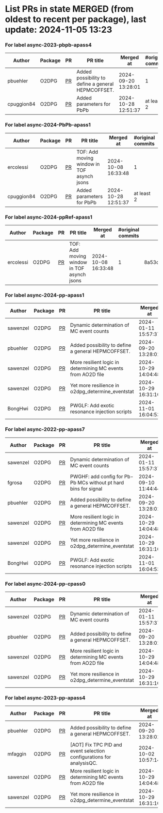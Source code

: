 # List PRs in state MERGED (from oldest to recent per package), last update: 2024-11-05 13:23 


### For label async-2023-pbpb-apass4

| Author | Package | PR | PR title | Merged at | #original commits | Merge commit |
| --- | --- | --- | --- | --- | --- | --- |
| pbuehler | O2DPG | [PR](https://github.com/AliceO2Group/O2DPG/pull/1730) | Added possibility to define a general HEPMCOFFSET. | 2024-09-20 13:28:01 | 1 | 9780b4622fdb82bc8e55d54249e77760dbaa989d |
| cpuggion84 | O2DPG | [PR](https://github.com/AliceO2Group/O2DPG/pull/1771) | Added parameters for PbPb | 2024-10-28 12:51:37 | at least 2 | 6d96fa8ff5b0da0d9f1ae64b32ceb4773c23a5a8 |


### For label async-2024-PbPb-apass1

| Author | Package | PR | PR title | Merged at | #original commits | Merge commit |
| --- | --- | --- | --- | --- | --- | --- |
| ercolessi | O2DPG | [PR](https://github.com/AliceO2Group/O2DPG/pull/1759) | TOF: Add moving window in TOF asynch jsons | 2024-10-08 16:33:48 | 1 | 8a53dfefad39919f0e4c59535b315762dc123ed6 |
| cpuggion84 | O2DPG | [PR](https://github.com/AliceO2Group/O2DPG/pull/1771) | Added parameters for PbPb | 2024-10-28 12:51:37 | at least 2 | 6d96fa8ff5b0da0d9f1ae64b32ceb4773c23a5a8 |


### For label async-2024-ppRef-apass1

| Author | Package | PR | PR title | Merged at | #original commits | Merge commit |
| --- | --- | --- | --- | --- | --- | --- |
| ercolessi | O2DPG | [PR](https://github.com/AliceO2Group/O2DPG/pull/1759) | TOF: Add moving window in TOF asynch jsons | 2024-10-08 16:33:48 | 1 | 8a53dfefad39919f0e4c59535b315762dc123ed6 |


### For label async-2024-pp-apass1

| Author | Package | PR | PR title | Merged at | #original commits | Merge commit |
| --- | --- | --- | --- | --- | --- | --- |
| sawenzel | O2DPG | [PR](https://github.com/AliceO2Group/O2DPG/pull/1404) | Dynamic determination of MC event counts | 2024-01-11 15:57:37 | at least 2 | 185db664556e0b9f3a9b9c514340b6ee2e9db2db |
| pbuehler | O2DPG | [PR](https://github.com/AliceO2Group/O2DPG/pull/1730) | Added possibility to define a general HEPMCOFFSET. | 2024-09-20 13:28:01 | 1 | 9780b4622fdb82bc8e55d54249e77760dbaa989d |
| sawenzel | O2DPG | [PR](https://github.com/AliceO2Group/O2DPG/pull/1776) | More resilient logic in determining MC events from AO2D file | 2024-10-29 14:04:48 | 1 | e11820a582ca2b957183fba2e97602387e2b95b3 |
| sawenzel | O2DPG | [PR](https://github.com/AliceO2Group/O2DPG/pull/1777) | Yet more resilience in o2dpg_determine_eventstat | 2024-10-29 16:31:10 | 1 | f26dfd23f877214d3d8052ad8d431a9f4100d453 |
| BongHwi | O2DPG | [PR](https://github.com/AliceO2Group/O2DPG/pull/1773) | PWGLF: Add exotic resonance injection scripts | 2024-11-01 16:04:53 | at least 2 | 5c07c413fe6d55ce2f1db877b836dd4299873dc2 |


### For label async-2022-pp-apass7

| Author | Package | PR | PR title | Merged at | #original commits | Merge commit |
| --- | --- | --- | --- | --- | --- | --- |
| sawenzel | O2DPG | [PR](https://github.com/AliceO2Group/O2DPG/pull/1404) | Dynamic determination of MC event counts | 2024-01-11 15:57:37 | at least 2 | 185db664556e0b9f3a9b9c514340b6ee2e9db2db |
| fgrosa | O2DPG | [PR](https://github.com/AliceO2Group/O2DPG/pull/1743) | PWGHF: add config for Pb-Pb MCs without pt hard bins for signal | 2024-09-10 11:44:44 | at least 2 | c0c21b285bc7f25879b82339e2bca8552de61943 |
| pbuehler | O2DPG | [PR](https://github.com/AliceO2Group/O2DPG/pull/1730) | Added possibility to define a general HEPMCOFFSET. | 2024-09-20 13:28:01 | 1 | 9780b4622fdb82bc8e55d54249e77760dbaa989d |
| sawenzel | O2DPG | [PR](https://github.com/AliceO2Group/O2DPG/pull/1776) | More resilient logic in determining MC events from AO2D file | 2024-10-29 14:04:48 | 1 | e11820a582ca2b957183fba2e97602387e2b95b3 |
| sawenzel | O2DPG | [PR](https://github.com/AliceO2Group/O2DPG/pull/1777) | Yet more resilience in o2dpg_determine_eventstat | 2024-10-29 16:31:10 | 1 | f26dfd23f877214d3d8052ad8d431a9f4100d453 |
| BongHwi | O2DPG | [PR](https://github.com/AliceO2Group/O2DPG/pull/1773) | PWGLF: Add exotic resonance injection scripts | 2024-11-01 16:04:53 | at least 2 | 5c07c413fe6d55ce2f1db877b836dd4299873dc2 |


### For label async-2024-pp-cpass0

| Author | Package | PR | PR title | Merged at | #original commits | Merge commit |
| --- | --- | --- | --- | --- | --- | --- |
| sawenzel | O2DPG | [PR](https://github.com/AliceO2Group/O2DPG/pull/1404) | Dynamic determination of MC event counts | 2024-01-11 15:57:37 | at least 2 | 185db664556e0b9f3a9b9c514340b6ee2e9db2db |
| pbuehler | O2DPG | [PR](https://github.com/AliceO2Group/O2DPG/pull/1730) | Added possibility to define a general HEPMCOFFSET. | 2024-09-20 13:28:01 | 1 | 9780b4622fdb82bc8e55d54249e77760dbaa989d |
| sawenzel | O2DPG | [PR](https://github.com/AliceO2Group/O2DPG/pull/1776) | More resilient logic in determining MC events from AO2D file | 2024-10-29 14:04:48 | 1 | e11820a582ca2b957183fba2e97602387e2b95b3 |
| sawenzel | O2DPG | [PR](https://github.com/AliceO2Group/O2DPG/pull/1777) | Yet more resilience in o2dpg_determine_eventstat | 2024-10-29 16:31:10 | 1 | f26dfd23f877214d3d8052ad8d431a9f4100d453 |


### For label async-2023-pp-apass4

| Author | Package | PR | PR title | Merged at | #original commits | Merge commit |
| --- | --- | --- | --- | --- | --- | --- |
| pbuehler | O2DPG | [PR](https://github.com/AliceO2Group/O2DPG/pull/1730) | Added possibility to define a general HEPMCOFFSET. | 2024-09-20 13:28:01 | 1 | 9780b4622fdb82bc8e55d54249e77760dbaa989d |
| mfaggin | O2DPG | [PR](https://github.com/AliceO2Group/O2DPG/pull/1750) | [AOT] Fix TPC PID and event selection configurations for analysisQC. | 2024-10-02 10:57:14 | at least 2 | 8e68f09c3823560997c4b2c8cf218d38bda8ba2a |
| sawenzel | O2DPG | [PR](https://github.com/AliceO2Group/O2DPG/pull/1776) | More resilient logic in determining MC events from AO2D file | 2024-10-29 14:04:48 | 1 | e11820a582ca2b957183fba2e97602387e2b95b3 |
| sawenzel | O2DPG | [PR](https://github.com/AliceO2Group/O2DPG/pull/1777) | Yet more resilience in o2dpg_determine_eventstat | 2024-10-29 16:31:10 | 1 | f26dfd23f877214d3d8052ad8d431a9f4100d453 |
